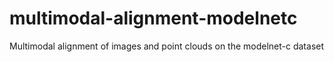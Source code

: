# multimodal-alignment-modelnetc
Multimodal alignment of images and point clouds on the modelnet-c dataset
